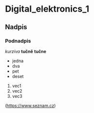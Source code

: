 # Digital_elektronics_1
## Nadpis
### Podnadpis
*kurzíva*
**tučně**
__tučne__

- jedna
- dva
- pet
- deset

1. vec1
5. vec2
10. vec3

(https://www.seznam.cz)
